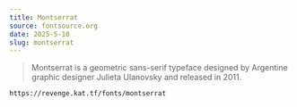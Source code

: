```yaml
---
title: Montserrat
source: fontsource.org
date: 2025-5-10
slug: montserrat
---
```

> Montserrat is a geometric sans-serif typeface designed by Argentine graphic designer Julieta Ulanovsky and released in 2011.

```text title="Paste the font link in your Revenge app"
https://revenge.kat.tf/fonts/montserrat
```